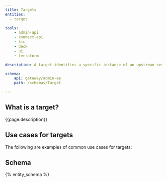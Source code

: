 ```yaml
---
title: Targets
entities:
  - target

tools:
    - admin-api
    - konnect-api
    - kic
    - deck
    - ui
    - terraform

description: A target identifies a specific instance of an upstream service.

schema:
    api: gateway/admin-ee
    path: /schemas/Target

---
```


## What is a target?

{{page.description}}


## Use cases for targets

The following are examples of common use cases for targets:

## Schema

{% entity_schema %}
